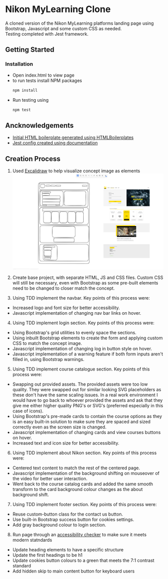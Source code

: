 # Nikon MyLearning Clone

A cloned version of the Nikon MyLearning platforms landing page using Bootstrap, Javascript and some custom CSS as needed.
<br />
Testing completed with Jest framework.

## Getting Started

### Installation

* Open index.html to view page
* to run tests install NPM packages
   ```sh
   npm install
   ```
* Run testing using
  ```sh
  npm test
  ```

## Ancknowledgements

* [Initial HTML boilerplate generated using HTMLBoilerplates](https://htmlboilerplates.com/)
* [Jest config created using documentation](https://jestjs.io/docs/configuration)

## Creation Process

1. Used [Excalidraw](https://excalidraw.com/) to help visualize concept image as elements
![screenshot of Excalidraw template](./README_assets/myLearningExcalidraw.PNG)

2. Create base project, with separate HTML, JS and CSS files. Custom CSS will still be necessary, even with Bootstrap as some pre-built elements need to be changed to closer match the concept.

3. Using TDD implement the navbar. Key points of this process were:
* Increased logo and font size for better accessibility.
* Javascript implementation of changing nav bar links on hover.

4. Using TDD implement login section. Key points of this process were:
* Using Bootstrap's grid utilities to evenly space the sections.
* Using inbuilt Bootstrap elements to create the form and applying custom CSS to match the concept image.
* Javascript implementation of changing log in button style on hover.
* Javascript implementation of a warning feature if both form inputs aren't filled in, using Bootstrap warnings.

5. Using TDD implement course catalogue section. Key points of this process were:
* Swapping out provided assets. The provided assets were too low quality. They were swapped out for similar looking SVG placeholders as these don't have the same scaling issues. In a real work environment I would have to go back to whoever provided the assets and ask that they give me either higher quality PNG's or SVG's (preferred especially in this case of icons).
* Using Bootstrap's pre-made cards to contain the course options as they is an easy built-in solution to make sure they are spaced and sized correctly even as the screen size is changed.
* Javascript implementation of changing cards and view courses buttons on hover.
* Increased text and icon size for better accessibility.

6. Using TDD implement about Nikon section. Key points of this process were:
* Centered text content to match the rest of the centered page.
* Javascript implementation of the background shifting on mouseover of the video for better user interaction.
* Went back to the course catalog cards and added the same smooth transform to the card background colour changes as the about background shift.

7. Using TDD implement footer section. Key points of this process were:
* Reuse custom-button class for the contact us button.
* Use built-in Bootstrap success button for cookies settings.
* Add gray background colour to login section.

8. Run page through an [accessibility checker](https://chromewebstore.google.com/detail/siteimprove-accessibility/djcglbmbegflehmbfleechkjhmedcopn) to make sure it meets modern statndards
* Update heading elements to have a specific structure
* Update the first headings to be h1
* Update cookies button colours to a green that meets the 7:1 contrast standard
* Add hidden skip to main content button for keyboard users